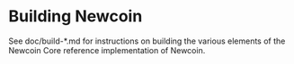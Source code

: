 Building Newcoin
================

See doc/build-*.md for instructions on building the various
elements of the Newcoin Core reference implementation of Newcoin.
